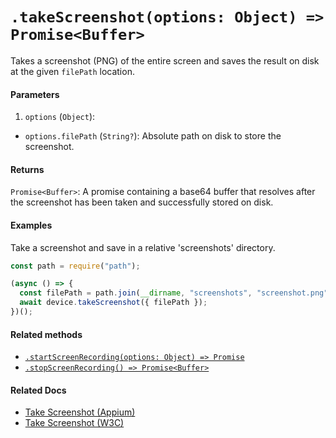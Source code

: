 # `.takeScreenshot(options: Object) => Promise<Buffer>`

Takes a screenshot (PNG) of the entire screen and saves the result on disk at the given `filePath` location.

#### Parameters

1. `options` (`Object`):
  - `options.filePath` (`String?`): Absolute path on disk to store the screenshot. 

#### Returns

`Promise<Buffer>`: A promise containing a base64 buffer that resolves after the screenshot has been taken and successfully stored on disk.

#### Examples

Take a screenshot and save in a relative 'screenshots' directory.

```javascript
const path = require("path");

(async () => {
  const filePath = path.join(__dirname, "screenshots", "screenshot.png");
  await device.takeScreenshot({ filePath });
})();
```

#### Related methods

- [`.startScreenRecording(options: Object) => Promise`](./startScreenRecording.md)
- [`.stopScreenRecording() => Promise<Buffer>`](./stopScreenRecording.md)

#### Related Docs

- [Take Screenshot (Appium)](http://appium.io/docs/en/commands/session/screenshot/)
- [Take Screenshot (W3C)](https://www.w3.org/TR/webdriver/#dfn-take-screenshot)